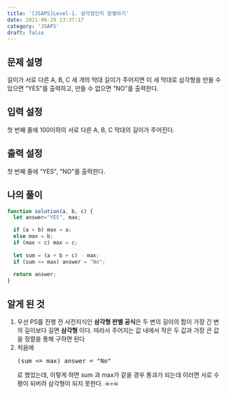 ```yaml
---
title: '[JSAPS]Level-1. 삼각형인지 판별하기'
date: 2021-06-29 13:37:17
category: 'JSAPS'
draft: false
---
```

## 문제 설명

길이가 서로 다른 A, B, C 세 개의 막대 길이가 주어지면 이 세 막대로 삼각형을 만들 수 있으면 “YES"를 출력하고, 만들 수 없으면 ”NO"를 출력한다.

## 입력 설정

첫 번째 줄에 100이하의 서로 다른 A, B, C 막대의 길이가 주어진다.

## 출력 설정

첫 번째 줄에 “YES", "NO"를 출력한다.

## 나의 풀이

```javascript
function solution(a, b, c) {
  let answer="YES", max;

  if (a > b) max = a;
  else max = b;
  if (max < c) max = c;
  
  let sum = (a + b + c) - max;
  if (sum <= max) answer = "No";
  
  return answer;
}
```

## 알게 된 것

1. 우선 PS를 진행 전 사전지식인 **삼각형 판별 공식**은 두 변의 길이의 합이 가장 긴 변의 길이보다 길면 **삼각형** 이다. 따라서 주어지는 값 내에서 작은 두 값과 가장 큰 값을 정렬을 통해 구하면 된다
2. 처음에  <pre>(sum <= max) answer = "No"</pre>로 했었는데, 이렇게 하면 sum 과 max가 같을 경우 통과가 되는데 이러면 서로 수평이 되버려 삼각형이 되지 못한다. ☠💀☠